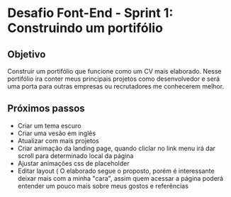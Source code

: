 # Desafio Font-End - Sprint 1: Construindo um portifólio

## Objetivo
Construir um portifólio que funcione como um CV mais elaborado. Nesse portifólio ira conter meus principais projetos como desenvolvedor e será uma porta para outras empresas ou recrutadores me conhecerem melhor.

## Próximos passos
* Criar um tema escuro
* Criar uma vesão em inglês
* Atualizar com mais projetos
* Criar animação da landing page, quando cliclar no link menu irá dar scroll para determinado local da página
* Ajustar animações css de placeholder
* Editar layout ( O elaborado segue o proposto, porém é interessante deixar mais com a minha "cara", assim quem acessar a página poderá entender um pouco mais sobre meus gostos e referências
